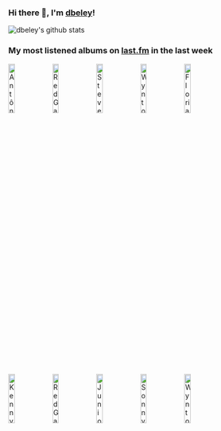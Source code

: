 ### Hi there 👋, I'm [dbeley](https://dbeley.ovh/en)!

![dbeley's github stats](https://github-readme-stats.vercel.app/api?username=dbeley)

### My most listened albums on [last.fm](https://www.last.fm/user/d_beley) in the last week

[<img src='https://lastfm.freetls.fastly.net/i/u/300x300/e559843d2219ba3894a9ff0d2d2fd447.jpg' width='16%' height='16%' alt='Antônio Carlos Jobim - The Composer Of Desafinado, Plays'>](https://www.last.fm/music/ant%25c3%25b4nio%2bcarlos%2bjobim/the%2bcomposer%2bof%2bdesafinado%252c%2bplays)&nbsp;
[<img src='https://lastfm.freetls.fastly.net/i/u/300x300/880dbbfbbe0321022300dede2ac20855.png' width='16%' height='16%' alt='Red Garland Trio - Groovy'>](https://www.last.fm/music/red%2bgarland%2btrio/groovy)&nbsp;
[<img src='https://lastfm.freetls.fastly.net/i/u/300x300/6311ec612a63b5d3edbe03d355698228.jpg' width='16%' height='16%' alt='Steve Hiett - Down on the road by the beach'>](https://www.last.fm/music/steve%2bhiett/down%2bon%2bthe%2broad%2bby%2bthe%2bbeach)&nbsp;
[<img src='https://lastfm.freetls.fastly.net/i/u/300x300/88ae38800b094e0592dd796e79a2cd1d.jpg' width='16%' height='16%' alt='Wynton Kelly - Someday My Prince Will Come'>](https://www.last.fm/music/wynton%2bkelly/someday%2bmy%2bprince%2bwill%2bcome)&nbsp;
[<img src='https://lastfm.freetls.fastly.net/i/u/300x300/880e7d2551f6e777983081cb5c582108.jpg' width='16%' height='16%' alt='Florian Pellissier Quintet - Cap de bonne espérance'>](https://www.last.fm/music/florian%2bpellissier%2bquintet/cap%2bde%2bbonne%2besp%25c3%25a9rance)&nbsp;
<br>
[<img src='https://lastfm.freetls.fastly.net/i/u/300x300/37c34de60373bf729c7e3272560d7089.jpg' width='16%' height='16%' alt='Kenny Barron Trio - Lemuria-Seascape'>](https://www.last.fm/music/kenny%2bbarron%2btrio/lemuria-seascape)&nbsp;
[<img src='https://lastfm.freetls.fastly.net/i/u/300x300/abd681f7ef3ed16ddc13b9087fb4ee60.jpg' width='16%' height='16%' alt='Red Garland - Red Garlands Piano'>](https://www.last.fm/music/red%2bgarland/red%2bgarland%2527s%2bpiano)&nbsp;
[<img src='https://lastfm.freetls.fastly.net/i/u/300x300/e66179b717c1ca469388192f4f43ca37.jpg' width='16%' height='16%' alt='Junior Mance - The Soulful Piano of Junior Mance'>](https://www.last.fm/music/junior%2bmance/the%2bsoulful%2bpiano%2bof%2bjunior%2bmance)&nbsp;
[<img src='https://lastfm.freetls.fastly.net/i/u/300x300/55952d3d40ab33a55bd7b0f7d834930d.jpg' width='16%' height='16%' alt='Sonny Clark - Leapin And Lopin'>](https://www.last.fm/music/sonny%2bclark/leapin%2527%2band%2blopin%2527)&nbsp;
[<img src='https://lastfm.freetls.fastly.net/i/u/300x300/6472450a3e4dee56a673f962fb2c0186.jpg' width='16%' height='16%' alt='Wynton Kelly - Full View'>](https://www.last.fm/music/wynton%2bkelly/full%2bview)&nbsp;
<br>

